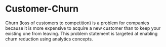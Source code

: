 # Customer-Churn
Churn (loss of customers to competition) is a problem for companies because it is more expensive to acquire a new customer than to keep your existing one from leaving. This problem statement is targeted at enabling churn reduction using analytics concepts.
